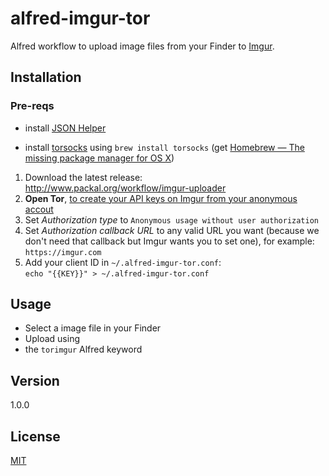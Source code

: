 # alfred-imgur-tor

Alfred workflow to upload image files from your Finder to [Imgur](https://imgur.com).

## Installation

### Pre-reqs

* install [JSON Helper](http://www.appstore.com/mac/jsonhelperforapplescript)

* install [torsocks](https://github.com/dgoulet/torsocks) using `brew install torsocks` (get [Homebrew — The missing package manager for OS X](http://brew.sh/))

1. Download the latest release:  
  <http://www.packal.org/workflow/imgur-uploader>
2. **Open Tor**, [to create your API keys on Imgur from your anonymous accout](http://api.imgur.com/oauth2/addclient)
 1. Set *Authorization type* to `Anonymous usage without user authorization`
 2. Set *Authorization callback URL* to any valid URL you want (because we don't need that callback but Imgur wants you to set one), for example: `https://imgur.com`
3. Add your client ID in `~/.alfred-imgur-tor.conf`:  
  `echo "{{KEY}}" > ~/.alfred-imgur-tor.conf`

## Usage

* Select a image file in your Finder
* Upload using
 * the `torimgur` Alfred keyword

## Version

1.0.0

## License

[MIT](LICENSE)
